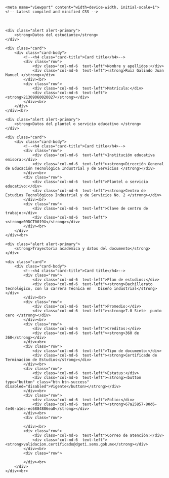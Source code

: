 

<html lang="en"><head><meta http-equiv="Content-Type" content="text/html; charset=UTF-8">
  <title>Validación QR</title>
	
	<meta name="viewport" content="width=device-width, initial-scale=1">
	<!-- Latest compiled and minified CSS -->
   <link rel="stylesheet" href="./Validación QR_files/bootstrap.min.css">
   
   <!-- jQuery library -->
   <script src="./Validación QR_files/jquery.slim.min.js.descarga"></script>
   
   <!-- Popper JS -->
   <script src="./Validación QR_files/popper.min.js.descarga"></script>
   
   <!-- Latest compiled JavaScript -->
   <script src="./Validación QR_files/bootstrap.bundle.min.js.descarga"></script>
</head>
<body>
<div class="container">
	<div class="row">
				<div class="col-md-12  text-center"><img src="./Validación QR_files/logo611_2022.png" class="img-fluid" alt=""></div>
	</div><br>

	<div class="alert alert-primary">
		<strong>Datos del estudiante</strong>
	</div>
	
	<div class="card">
		<div class="card-body">
			<!--<h4 class="card-title">Card title</h4>-->
			<div class="row">
				<div class="col-md-6  text-left">Nombre y apellidos:</div>
				<div class="col-md-6  text-left"><strong>Ruiz Galindo Juan Manuel </strong></div>
			</div><br>
			<div class="row">
				<div class="col-md-6  text-left">Matrícula:</div>
				<div class="col-md-6  text-left"><strong>21309060020027</strong></div>
			</div><br>
		</div>
	</div><br>
	
	<div class="alert alert-primary">
		<strong>Datos del plantel o servicio educativo </strong>
	</div>
	
	<div class="card">
		<div class="card-body">
			<!--<h4 class="card-title">Card title</h4>-->
			<div class="row">
				<div class="col-md-6  text-left">Institución educativa emisora:</div>
				<div class="col-md-6  text-left"><strong>Dirección General de Educación Tecnológica Industrial y de Servicios </strong></div>
			</div><br>
			<div class="row">
				<div class="col-md-6  text-left">Plantel o servicio educativo:</div>
				<div class="col-md-6  text-left"><strong>Centro de Estudios Tecnológicos Industrial y de Servicios No. 2 </strong></div>
			</div><br>
			<div class="row">
				<div class="col-md-6  text-left">Clave de centro de trabajo:</div>
				<div class="col-md-6  text-left"><strong>09DCT0019X</strong></div>
			</div><br>
		</div>
	</div><br>
	
	<div class="alert alert-primary">
		<strong>Trayectoria académica y datos del documento</strong>
	</div>
	
	<div class="card">
		<div class="card-body">
			<!--<h4 class="card-title">Card title</h4>-->
			<div class="row">
				<div class="col-md-6  text-left">Plan de estudios:</div>
				<div class="col-md-6  text-left"><strong>Bachillerato tecnológico, con la carrera Técnica en   Diseño industrial</strong></div>
			</div><br>
			<div class="row">
				<div class="col-md-6  text-left">Promedio:</div>
				<div class="col-md-6  text-left"><strong>7.0 Siete  punto  cero </strong></div>
			</div><br>
			<div class="row">
				<div class="col-md-6  text-left">Creditos:</div>
				<div class="col-md-6  text-left"><strong>360 de 360</strong></div>
			</div><br>
			<div class="row">
				<div class="col-md-6  text-left">Tipo de documento:</div>
				<div class="col-md-6  text-left"><strong>Certificado de Terminación de Estudios</strong></div>
			</div><br>
			<div class="row">
				<div class="col-md-6  text-left">Estatus:</div>
				<div class="col-md-6  text-left"><strong><button type="button" class="btn btn-success" disabled="disabled">Vigente</button></strong></div>
			</div><br>
			<div class="row">
				<div class="col-md-6  text-left">Folio:</div>
				<div class="col-md-6  text-left"><strong>67a25857-80d6-4e46-a1ec-ec6884886ea8</strong></div>
			</div><br>
			<div class="row">
				
			</div><br>
			<div class="row">
				<div class="col-md-6  text-left">Correo de atención:</div>
				<div class="col-md-6  text-left"><strong>validacion.certificado@dgeti.sems.gob.mx</strong></div>
			</div><br>
			<div class="row">
				
			</div><br>
		</div>
	</div><br>
	

</div>









</body></html>
